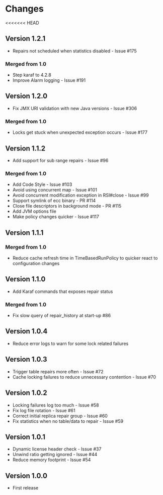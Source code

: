 # Changes

<<<<<<< HEAD
## Version 1.2.1

* Repairs not scheduled when statistics disabled - Issue #175

### Merged from 1.0

* Step karaf to 4.2.8
* Improve Alarm logging - Issue #191

## Version 1.2.0

* Fix JMX URI validation with new Java versions - Issue #306

### Merged from 1.0

* Locks get stuck when unexpected exception occurs - Issue #177

## Version 1.1.2

* Add support for sub range repairs - Issue #96

### Merged from 1.0

* Add Code Style - Issue #103
* Avoid using concurrent map - Issue #101
* Avoid concurrent modification exception in RSI#close - Issue #99
* Support symlink of ecc binary - PR #114
* Close file descriptors in background mode - PR #115
* Add JVM options file
* Make policy changes quicker - Issue #117

## Version 1.1.1

### Merged from 1.0

* Reduce cache refresh time in TimeBasedRunPolicy to quicker react to configuration changes

## Version 1.1.0

* Add Karaf commands that exposes repair status

### Merged from 1.0

* Fix slow query of repair_history at start-up #86

## Version 1.0.4

* Reduce error logs to warn for some lock related failures

## Version 1.0.3

* Trigger table repairs more often - Issue #72
* Cache locking failures to reduce unnecessary contention - Issue #70

## Version 1.0.2

* Locking failures log too much - Issue #58
* Fix log file rotation - Issue #61
* Correct initial replica repair group - Issue #60
* Fix statistics when no table/data to repair - Issue #59

## Version 1.0.1

* Dynamic license header check - Issue #37
* Unwind ratio getting ignored - Issue #44
* Reduce memory footprint - Issue #54

## Version 1.0.0

* First release
